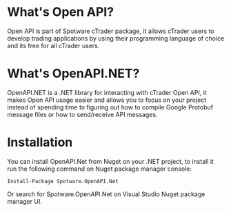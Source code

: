 # What's Open API?

Open API is part of Spotware cTrader package, it allows cTrader users to develop trading applications by using their programming language of choice and its free for all cTrader users.

# What's OpenAPI.NET?

OpenAPI.NET is a .NET library for interacting with cTrader Open API, it makes Open API usage easier and allows you to focus on your project instead of spending time to figuring out how to compile Google Protobuf message files or how to send/receive API messages.

# Installation

You can install OpenAPI.Net from Nuget on your .NET project, to install it run the following command on Nuget package manager console:

```
Install-Package Spotware.OpenAPI.Net
```

Or search for Spotware.OpenAPI.Net on Visual Studio Nuget package manager UI.
